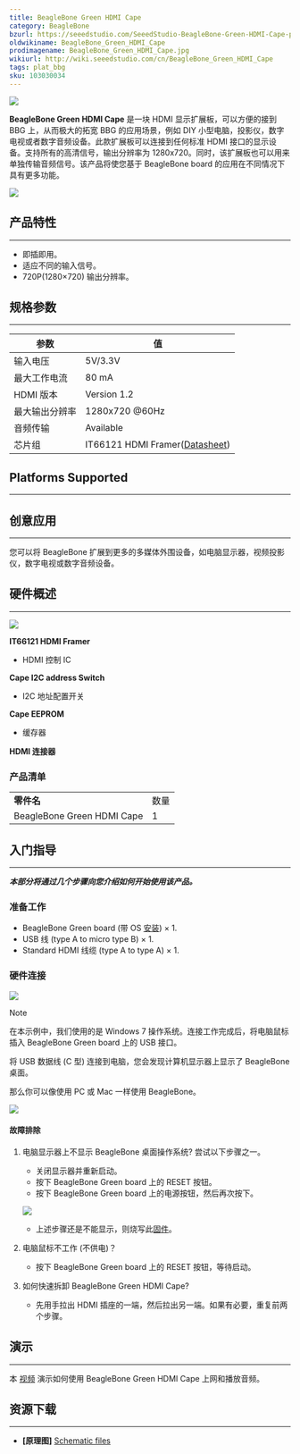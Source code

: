 ```yaml
---
title: BeagleBone Green HDMI Cape
category: BeagleBone
bzurl: https://seeedstudio.com/SeeedStudio-BeagleBone-Green-HDMI-Cape-p-2570.html
oldwikiname: BeagleBone_Green_HDMI_Cape
prodimagename: BeagleBone_Green_HDMI_Cape.jpg
wikiurl: http://wiki.seeedstudio.com/cn/BeagleBone_Green_HDMI_Cape
tags: plat_bbg
sku: 103030034
---
```


![](https://raw.githubusercontent.com/SeeedDocument/BeagleBone_Green_HDMI_Cape/master/img/BeagleBone_Green_HDMI_Cape.jpg)

**BeagleBone Green HDMI Cape** 是一块 HDMI 显示扩展板，可以方便的接到 BBG 上，从而极大的拓宽 BBG 的应用场景，例如 DIY 小型电脑，投影仪，数字电视或者数字音频设备。此款扩展板可以连接到任何标准 HDMI 接口的显示设备。支持所有的高清信号，输出分辨率为 1280x720。同时，该扩展板也可以用来单独传输音频信号。该产品将使您基于 BeagleBone board 的应用在不同情况下具有更多功能。

[![](https://github.com/SeeedDocument/wiki_chinese/raw/master/docs/images/click_to_buy.PNG)](https://item.taobao.com/item.htm?spm=a1z10.3-c.w4002-11172317909.10.678ab188a3UM6k&id=527711785332)

## 产品特性
--------

-   即插即用。
-   适应不同的输入信号。
-   720P(1280×720) 输出分辨率。

## 规格参数
-------------

| 参数                | 值                                                                                                  |
|--------------------------|--------------------------------------------------------------------------------------------------------|
| 输入电压            | 5V/3.3V                                                                                                |
| 最大工作电流 | 80 mA                                                                                                  |
| HDMI 版本             | Version 1.2                                                                                            |
| 最大输出分辨率 | 1280x720 @60Hz                                                                                         |
| 音频传输       | Available                                                                                              |
| 芯片组                     | IT66121 HDMI Framer([Datasheet](https://raw.githubusercontent.com/SeeedDocument/BeagleBone_Green_HDMI_Cape/master/res/IT66121FN_Datasheet_v1.02.pdf)) |

## Platforms Supported
-------------------

## 创意应用
-----------------

您可以将 BeagleBone 扩展到更多的多媒体外围设备，如电脑显示器，视频投影仪，数字电视或数字音频设备。

## 硬件概述
-----------------

![](https://raw.githubusercontent.com/SeeedDocument/BeagleBone_Green_HDMI_Cape/master/img/BeagleBone_Green_HDMI_Cape_Componentss.jpg)


**IT66121 HDMI Framer**

   - HDMI 控制 IC

**Cape I2C address Switch**

   - I2C 地址配置开关

**Cape EEPROM**

   - 缓存器

**HDMI 连接器**

### 产品清单

|                            |          |
|----------------------------|----------|
| **零件名**             | 数量 |
| BeagleBone Green HDMI Cape | 1        |

## 入门指导
-----------

***本部分将通过几个步骤向您介绍如何开始使用该产品。***

### 准备工作

-   BeagleBone Green board (带 OS [安装](http://beagleboard.org/getting-started)) × 1.
-   USB 线 (type A to micro type B) × 1.
-   Standard HDMI 线缆 (type A to type A) × 1.

### 硬件连接

![](https://raw.githubusercontent.com/SeeedDocument/BeagleBone_Green_HDMI_Cape/master/img/BeagleBone_Green_HDMI_Cape_Connection_1200_s.jpg)

<div class="admonition note">
<p class="admonition-title">Note</p>
在本示例中，我们使用的是 Windows 7 操作系统。连接工作完成后，将电脑鼠标插入 BeagleBone Green board 上的 USB 接口。
</div>

将 USB 数据线 (C 型) 连接到电脑，您会发现计算机显示器上显示了 BeagleBone 桌面。

那么你可以像使用 PC 或 Mac 一样使用 BeagleBone。

![](https://raw.githubusercontent.com/SeeedDocument/BeagleBone_Green_HDMI_Cape/master/img/Bbb_vnc.jpg)

#### 故障排除

1. 电脑显示器上不显示 BeagleBone 桌面操作系统? 尝试以下步骤之一。

    - 关闭显示器并重新启动。
    - 按下 BeagleBone Green board 上的 RESET 按钮。
    - 按下 BeagleBone Green board 上的电源按钮，然后再次按下。

    ![](https://raw.githubusercontent.com/SeeedDocument/BeagleBone_Green_HDMI_Cape/master/img/Beaglebone-Green_s.jpg)

    - 上述步骤还是不能显示，则烧写此[固件](https://debian.beagleboard.org/images/bone-debian-8.7-lxqt-4gb-armhf-2017-03-19-4gb.img.xz)。

2. 电脑鼠标不工作 (不供电)？
    -   按下 BeagleBone Green board 上的 RESET 按钮，等待启动。

3. 如何快速拆卸  BeagleBone Green HDMI Cape?
    -   先用手拉出 HDMI 插座的一端，然后拉出另一端。如果有必要，重复前两个步骤。

## 演示
----

本 [视频](https://www.youtube.com/watch?v=-xvbXSd_9TY&feature=youtu.be) 演示如何使用   BeagleBone Green HDMI Cape 上网和播放音频。

## 资源下载
---------

- **[原理图]** [Schematic files](https://raw.githubusercontent.com/SeeedDocument/BeagleBone_Green_HDMI_Cape/master/res/Schematic_Files.zip)

<!-- This Markdown file was created from http://www.seeedstudio.com/wiki/BeagleBone_Green_HDMI_Cape -->
